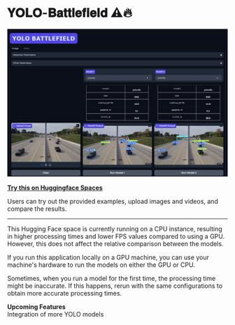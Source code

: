 <!-- ---
title: YOLO Battlefield
emoji: 🏃
colorFrom: indigo
colorTo: pink
sdk: gradio
sdk_version: 4.36.1
app_file: app.py
pinned: false
license: apache-2.0
--- -->

# 𝐘𝐎𝐋𝐎-𝐁𝐚𝐭𝐭𝐥𝐞𝐟𝐢𝐞𝐥𝐝 ⚠️🔥

![YOLO-Battlefield Huggingface app](resources/yolo_battlefied3_edit.png)

[**Try this on Huggingface Spaces**](https://huggingface.co/spaces/Pamudu/YOLO-Battlefield)

Users can try out the provided examples, upload images and videos, and compare the results.

---

This Hugging Face space is currently running on a CPU instance, resulting in higher processing times and lower FPS values compared to using a GPU. However, this does not affect the relative comparison between the models.

If you run this application locally on a GPU machine, you can use your machine's hardware to run the models on either the GPU or CPU.

Sometimes, when you run a model for the first time, the processing time might be inaccurate. If this happens, rerun with the same configurations to obtain more accurate processing times.

**Upcoming Features** \
Integration of more YOLO models